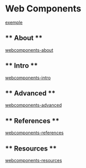 # Web Components
[exemple](https://jeanmgirard.github.io/docs/guides/frontend/webcomponents.demo.html)

<!-- tabs:start -->

## ** About **
[webcomponents-about](webcomponents-about.md ':include')

## ** Intro **
[webcomponents-intro](webcomponents-intro.md ':include')

## ** Advanced **
[webcomponents-advanced](webcomponents-advanced.md ':include')

## ** References **
[webcomponents-references](webcomponents-references.md ':include')

## ** Resources **
[webcomponents-resources](webcomponents-resources.md ':include')

<!-- tabs:end -->
